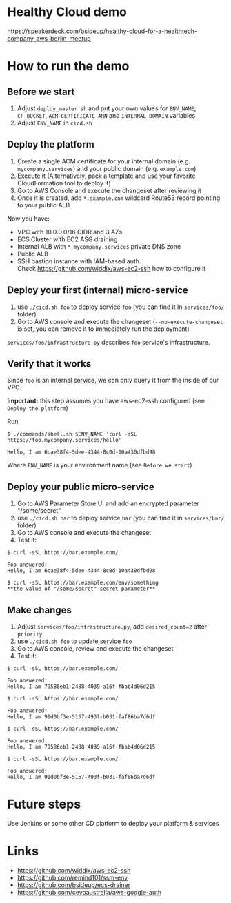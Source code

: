 # Healthy Cloud demo
https://speakerdeck.com/bsideup/healthy-cloud-for-a-healthtech-company-aws-berlin-meetup

# How to run the demo

## Before we start
1. Adjust `deploy_master.sh` and put your own values for `ENV_NAME`, `CF_BUCKET`, `ACM_CERTIFICATE_ARN` and `INTERNAL_DOMAIN` variables
1. Adjust `ENV_NAME` in `cicd.sh`

## Deploy the platform

1. Create a single ACM certificate for your internal domain (e.g. `mycompany.services`) and your public domain (e.g. `example.com`)
1. Execute it (Alternatively, pack a template and use your favorite CloudFormation tool to deploy it)
1. Go to AWS Console and execute the changeset after reviewing it
1. Once it is created, add `*.example.com` wildcard Route53 record pointing to your public ALB

Now you have:
- VPC with 10.0.0.0/16 CIDR and 3 AZs
- ECS Cluster with EC2 ASG draining
- Internal ALB with `*.mycompany.services` private DNS zone
- Public ALB
- SSH bastion instance with IAM-based auth.  
Check https://github.com/widdix/aws-ec2-ssh how to configure it

## Deploy your first (internal) micro-service

1. use `./cicd.sh foo` to deploy service `foo` (you can find it in `services/foo/` folder)
1. Go to AWS console and execute the changeset (`--no-execute-changeset` is set, you can remove it to immediately run the deployment)

`services/foo/infrastructure.py` describes `foo` service's infrastructure.

## Verify that it works
Since `foo` is an internal service, we can only query it from the inside of our VPC.

**Important:** this step assumes you have aws-ec2-ssh configured (see `Deploy the platform`)

Run
```shell
$ ./commands/shell.sh $ENV_NAME 'curl -sSL https://foo.mycompany.services/hello'

Hello, I am 6cae38f4-5dee-4344-8c0d-10a430dfbd98
```
Where `ENV_NAME` is your environment name (see `Before we start`)

## Deploy your public micro-service

1. Go to AWS Parameter Store UI and add an encrypted parameter "/some/secret"
1. use `./cicd.sh bar` to deploy service `bar` (you can find it in `services/bar/` folder)
1. Go to AWS console and execute the changeset
1. Test it:
```shell
$ curl -sSL https://bar.example.com/

Foo answered:
Hello, I am 6cae38f4-5dee-4344-8c0d-10a430dfbd98

$ curl -sSL https://bar.example.com/env/something
**the value of "/some/secret" secret parameter**
```

## Make changes
1. Adjust `services/foo/infrastructure.py`, add `desired_count=2` after `priority`
1. use `./cicd.sh foo` to update service `foo`
1. Go to AWS console, review and execute the changeset
1. Test it:
```shell
$ curl -sSL https://bar.example.com/

Foo answered:
Hello, I am 79586eb1-2488-4039-a16f-fbab4d06d215

$ curl -sSL https://bar.example.com/

Foo answered:
Hello, I am 91d0bf3e-5157-493f-b031-faf86ba7d6df

$ curl -sSL https://bar.example.com/

Foo answered:
Hello, I am 79586eb1-2488-4039-a16f-fbab4d06d215

$ curl -sSL https://bar.example.com/

Foo answered:
Hello, I am 91d0bf3e-5157-493f-b031-faf86ba7d6df
```

# Future steps
Use Jenkins or some other CD platform to deploy your platform & services

# Links
- https://github.com/widdix/aws-ec2-ssh
- https://github.com/remind101/ssm-env
- https://github.com/bsideup/ecs-drainer
- https://github.com/cevoaustralia/aws-google-auth
